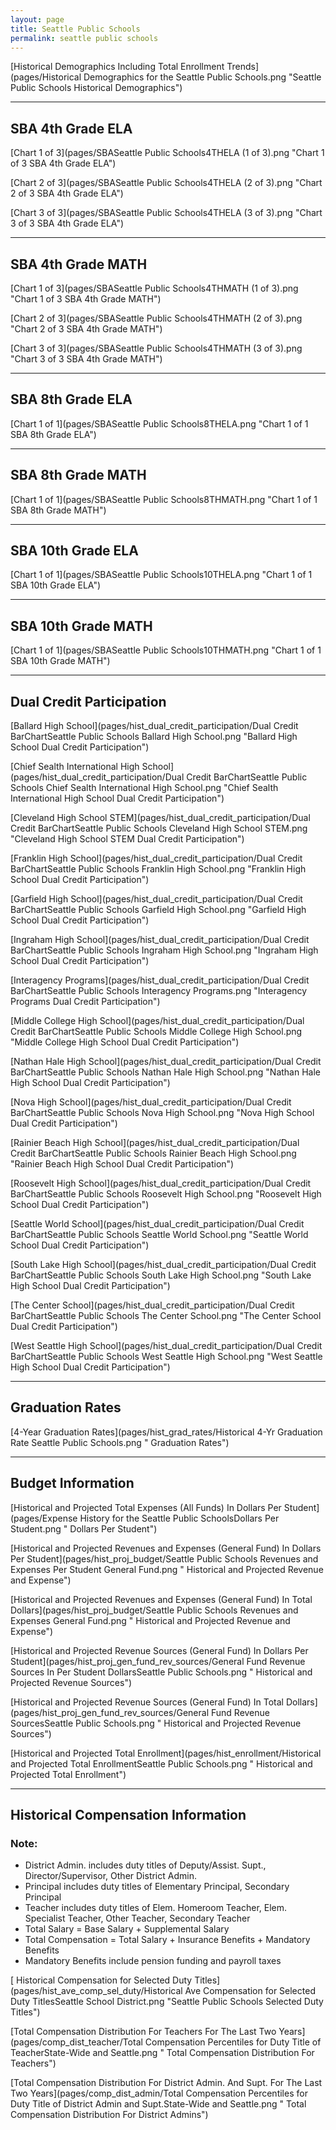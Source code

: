 ```yaml
---
layout: page
title: Seattle Public Schools
permalink: seattle public schools
---
```



[Historical Demographics Including Total Enrollment Trends](pages/Historical Demographics for the Seattle Public Schools.png "Seattle Public Schools Historical Demographics")

___

## SBA 4th Grade ELA

[Chart 1 of 3](pages/SBASeattle Public Schools4THELA (1 of 3).png "Chart 1 of 3 SBA 4th Grade ELA")

[Chart 2 of 3](pages/SBASeattle Public Schools4THELA (2 of 3).png "Chart 2 of 3 SBA 4th Grade ELA")

[Chart 3 of 3](pages/SBASeattle Public Schools4THELA (3 of 3).png "Chart 3 of 3 SBA 4th Grade ELA")


___

## SBA 4th Grade MATH

[Chart 1 of 3](pages/SBASeattle Public Schools4THMATH (1 of 3).png "Chart 1 of 3 SBA 4th Grade MATH")

[Chart 2 of 3](pages/SBASeattle Public Schools4THMATH (2 of 3).png "Chart 2 of 3 SBA 4th Grade MATH")

[Chart 3 of 3](pages/SBASeattle Public Schools4THMATH (3 of 3).png "Chart 3 of 3 SBA 4th Grade MATH")


___

## SBA 8th Grade ELA

[Chart 1 of 1](pages/SBASeattle Public Schools8THELA.png "Chart 1 of 1 SBA 8th Grade ELA")


___

## SBA 8th Grade MATH

[Chart 1 of 1](pages/SBASeattle Public Schools8THMATH.png "Chart 1 of 1 SBA 8th Grade MATH")


___

## SBA 10th Grade ELA

[Chart 1 of 1](pages/SBASeattle Public Schools10THELA.png "Chart 1 of 1 SBA 10th Grade ELA")


___

## SBA 10th Grade MATH

[Chart 1 of 1](pages/SBASeattle Public Schools10THMATH.png "Chart 1 of 1 SBA 10th Grade MATH")


___

## Dual Credit Participation

[Ballard High School](pages/hist_dual_credit_participation/Dual Credit BarChartSeattle Public Schools Ballard High School.png "Ballard High School Dual Credit Participation")

[Chief Sealth International High School](pages/hist_dual_credit_participation/Dual Credit BarChartSeattle Public Schools Chief Sealth International High School.png "Chief Sealth International High School Dual Credit Participation")

[Cleveland High School STEM](pages/hist_dual_credit_participation/Dual Credit BarChartSeattle Public Schools Cleveland High School STEM.png "Cleveland High School STEM Dual Credit Participation")

[Franklin High School](pages/hist_dual_credit_participation/Dual Credit BarChartSeattle Public Schools Franklin High School.png "Franklin High School Dual Credit Participation")

[Garfield High School](pages/hist_dual_credit_participation/Dual Credit BarChartSeattle Public Schools Garfield High School.png "Garfield High School Dual Credit Participation")

[Ingraham High School](pages/hist_dual_credit_participation/Dual Credit BarChartSeattle Public Schools Ingraham High School.png "Ingraham High School Dual Credit Participation")

[Interagency Programs](pages/hist_dual_credit_participation/Dual Credit BarChartSeattle Public Schools Interagency Programs.png "Interagency Programs Dual Credit Participation")

[Middle College High School](pages/hist_dual_credit_participation/Dual Credit BarChartSeattle Public Schools Middle College High School.png "Middle College High School Dual Credit Participation")

[Nathan Hale High School](pages/hist_dual_credit_participation/Dual Credit BarChartSeattle Public Schools Nathan Hale High School.png "Nathan Hale High School Dual Credit Participation")

[Nova High School](pages/hist_dual_credit_participation/Dual Credit BarChartSeattle Public Schools Nova High School.png "Nova High School Dual Credit Participation")

[Rainier Beach High School](pages/hist_dual_credit_participation/Dual Credit BarChartSeattle Public Schools Rainier Beach High School.png "Rainier Beach High School Dual Credit Participation")

[Roosevelt High School](pages/hist_dual_credit_participation/Dual Credit BarChartSeattle Public Schools Roosevelt High School.png "Roosevelt High School Dual Credit Participation")

[Seattle World School](pages/hist_dual_credit_participation/Dual Credit BarChartSeattle Public Schools Seattle World School.png "Seattle World School Dual Credit Participation")

[South Lake High School](pages/hist_dual_credit_participation/Dual Credit BarChartSeattle Public Schools South Lake High School.png "South Lake High School Dual Credit Participation")

[The Center School](pages/hist_dual_credit_participation/Dual Credit BarChartSeattle Public Schools The Center School.png "The Center School Dual Credit Participation")

[West Seattle High School](pages/hist_dual_credit_participation/Dual Credit BarChartSeattle Public Schools West Seattle High School.png "West Seattle High School Dual Credit Participation")


___

## Graduation Rates

[4-Year Graduation Rates](pages/hist_grad_rates/Historical 4-Yr Graduation Rate Seattle Public Schools.png " Graduation Rates")


___

## Budget Information

[Historical and Projected Total Expenses (All Funds) In Dollars Per Student](pages/Expense History for the Seattle Public SchoolsDollars Per Student.png " Dollars Per Student")

[Historical and Projected Revenues and Expenses (General Fund) In Dollars Per Student](pages/hist_proj_budget/Seattle Public Schools Revenues and Expenses Per Student General Fund.png " Historical and Projected Revenue and Expense")

[Historical and Projected Revenues and Expenses (General Fund) In Total Dollars](pages/hist_proj_budget/Seattle Public Schools Revenues and Expenses General Fund.png " Historical and Projected Revenue and Expense")

[Historical and Projected Revenue Sources (General Fund) In Dollars Per Student](pages/hist_proj_gen_fund_rev_sources/General Fund Revenue Sources In Per Student DollarsSeattle Public Schools.png " Historical and Projected Revenue Sources")

[Historical and Projected Revenue Sources (General Fund) In Total Dollars](pages/hist_proj_gen_fund_rev_sources/General Fund Revenue SourcesSeattle Public Schools.png " Historical and Projected Revenue Sources")

[Historical and Projected Total Enrollment](pages/hist_enrollment/Historical and Projected Total EnrollmentSeattle Public Schools.png " Historical and Projected Total Enrollment")


___

## Historical Compensation Information
### Note:
- District Admin. includes duty titles of Deputy/Assist. Supt., Director/Supervisor, Other District Admin.
- Principal includes duty titles of Elementary Principal, Secondary Principal
- Teacher includes duty titles of Elem. Homeroom Teacher, Elem. Specialist Teacher, Other Teacher, Secondary Teacher
- Total Salary = Base Salary + Supplemental Salary
- Total Compensation = Total Salary + Insurance Benefits + Mandatory Benefits
- Mandatory Benefits include pension funding and payroll taxes

[ Historical Compensation for Selected Duty Titles](pages/hist_ave_comp_sel_duty/Historical Ave Compensation for Selected Duty TitlesSeattle School District.png "Seattle Public Schools Selected Duty Titles")

[Total Compensation Distribution For Teachers For The Last Two Years](pages/comp_dist_teacher/Total Compensation Percentiles for Duty Title of TeacherState-Wide and Seattle.png " Total Compensation Distribution For Teachers")

[Total Compensation Distribution For District Admin. And Supt. For The Last Two Years](pages/comp_dist_admin/Total Compensation Percentiles for Duty Title of District Admin and Supt.State-Wide and Seattle.png " Total Compensation Distribution For District Admins")

